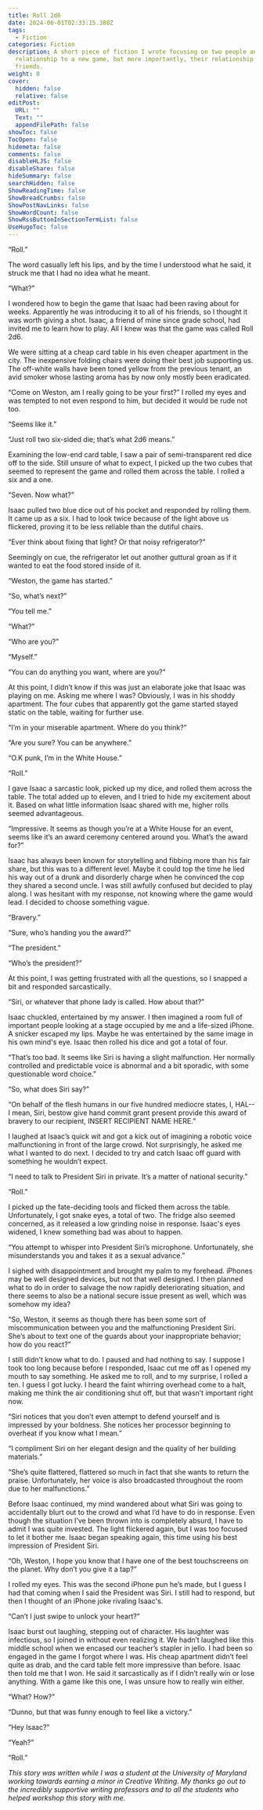 ```yaml
---
title: Roll 2d6
date: 2024-06-01T02:33:15.380Z
tags:
  - Fiction
categories: Fiction
description: A short piece of fiction I wrote focusing on two people and their
  relationship to a new game, but more importantly, their relationship as
  friends.
weight: 0
cover:
  hidden: false
  relative: false
editPost:
  URL: ""
  Text: ""
  appendFilePath: false
showToc: false
TocOpen: false
hidemeta: false
comments: false
disableHLJS: false
disableShare: false
hideSummary: false
searchHidden: false
ShowReadingTime: false
ShowBreadCrumbs: false
ShowPostNavLinks: false
ShowWordCount: false
ShowRssButtonInSectionTermList: false
UseHugoToc: false
---
```

“Roll.”

The word casually left his lips, and by the time I understood what he said, it struck me that I had no idea what he meant. 

“What?”

I wondered how to begin the game that Isaac had been raving about for weeks.  Apparently he was introducing it to all of his friends, so I thought it was worth giving a shot.  Isaac, a friend of mine since grade school, had invited me to learn how to play.  All I knew was that the game was called Roll 2d6.

We were sitting at a cheap card table in his even cheaper apartment in the city. The inexpensive folding chairs were doing their best job supporting us.  The off-white walls have been toned yellow from the previous tenant, an avid smoker whose lasting aroma has by now only mostly been eradicated. 

“Come on Weston, am I really going to be your first?”
I rolled my eyes and was tempted to not even respond to him, but decided it would be rude not too.

“Seems like it.”

“Just roll two six-sided die; that’s what 2d6 means.”

Examining the low-end card table, I saw a pair of semi-transparent red dice off to the side.  Still unsure of what to expect, I picked up the two cubes that seemed to represent the game and rolled them across the table.  I rolled a six and a one.

“Seven. Now what?”

Isaac pulled two blue dice out of his pocket and responded by rolling them.  It came up as a six.  I had to look twice because of the light above us flickered, proving it to be less reliable than the dutiful chairs. 

“Ever think about fixing that light? Or that noisy refrigerator?”

Seemingly on cue, the refrigerator let out another guttural groan as if it wanted to eat the food stored inside of it.

“Weston, the game has started.”

“So, what’s next?” 

“You tell me.”

“What?”

“Who are you?”

“Myself.”

“You can do anything you want, where are you?”

At this point, I didn’t know if this was just an elaborate joke that Isaac was playing on me.  Asking me where I was?  Obviously, I was in his shoddy apartment.  The four cubes that apparently got the game started stayed static on the table, waiting for further use.

“I’m in your miserable apartment. Where do you think?”

“Are you sure?  You can be anywhere.”

“O.K punk, I’m in the White House.”

“Roll.”

I gave Isaac a sarcastic look, picked up my dice, and rolled them across the table. The total added up to eleven, and I tried to hide my excitement about it. Based on what little information Isaac shared with me, higher rolls seemed advantageous.

“Impressive.  It seems as though you’re at a White House for an event, seems like it’s an award ceremony centered around you. What’s the award for?” 

Isaac has always been known for storytelling and fibbing more than his fair share, but this was to a different level.  Maybe it could top the time he lied his way out of a drunk and disorderly charge when he convinced the cop they shared a second uncle. I was still awfully confused but decided to play along.  I was hesitant with my response, not knowing where the game would lead.  I decided to choose something vague.

“Bravery.”

“Sure, who’s handing you the award?”

“The president.”

“Who’s the president?”

At this point, I was getting frustrated with all the questions, so I snapped a bit and responded sarcastically.

“Siri, or whatever that phone lady is called.  How about that?”

Isaac chuckled, entertained by my answer.  I then imagined a room full of important people looking at a stage occupied by me and a life-sized iPhone.  A snicker escaped my lips.  Maybe he was entertained by the same image in his own mind's eye.  Isaac then rolled his dice and got a total of four.

“That’s too bad.  It seems like Siri is having a slight malfunction.  Her normally controlled and predictable voice is abnormal and a bit sporadic, with some questionable word choice.”

“So, what does Siri say?”

“On behalf of the flesh humans in our five hundred mediocre states, I, HAL-- I mean, Siri, bestow give hand commit grant present provide this award of bravery to our recipient, INSERT RECIPIENT NAME HERE.”

I laughed at Isaac’s quick wit and got a kick out of imagining a robotic voice malfunctioning in front of the large crowd.  Not surprisingly, he asked me what I wanted to do next.  I decided to try and catch Isaac off guard with something he wouldn’t expect.

“I need to talk to President Siri in private. It’s a matter of national security.”

“Roll.”

I picked up the fate-deciding tools and flicked them across the table.  Unfortunately, I got snake eyes, a total of two.  The fridge also seemed concerned, as it released a low grinding noise in response. Isaac's eyes widened, I knew something bad was about to happen.

“You attempt to whisper into President Siri’s microphone. Unfortunately, she misunderstands you and takes it as a sexual advance.”

I sighed with disappointment and brought my palm to my forehead.  iPhones may be well designed devices, but not that well designed.  I then planned what to do in order to salvage the now rapidly deteriorating situation, and there seems to also be a national secure issue present as well, which was somehow my idea?

“So, Weston, it seems as though there has been some sort of miscommunication between you and the malfunctioning President Siri.  She’s about to text one of the guards about your inappropriate behavior; how do you react?”

I still didn’t know what to do.  I paused and had nothing to say.  I suppose I took too long because before I responded, Isaac cut me off as I opened my mouth to say something.  He asked me to roll, and to my surprise, I rolled a ten.  I guess I got lucky. I heard the faint whirring overhead come to a halt, making me think the air conditioning shut off, but that wasn’t important right now.

“Siri notices that you don’t even attempt to defend yourself and is impressed by your boldness.  She notices her processor beginning to overheat if you know what I mean.” 

“I compliment Siri on her elegant design and the quality of her building materials.”

“She’s quite flattered, flattered so much in fact that she wants to return the praise.  Unfortunately, her voice is also broadcasted throughout the room due to her malfunctions.”

Before Isaac continued, my mind wandered about what Siri was going to accidentally blurt out to the crowd and what I’d have to do in response.  Even though the situation I’ve been thrown into is completely absurd,  I have to admit I was quite invested.  The light flickered again, but I was too focused to let it bother me.  Isaac began speaking again, this time using his best impression of President Siri.

“Oh, Weston, I hope you know that I have one of the best touchscreens on the planet.  Why don’t you give it a tap?”

I rolled my eyes. This was the second iPhone pun he’s made, but I guess I had that coming when I said the President was Siri.  I still had to respond, but then I thought of an iPhone joke rivaling Isaac's.

“Can’t I just swipe to unlock your heart?”

Isaac burst out laughing, stepping out of character.  His laughter was infectious, so I joined in without even realizing it.  We hadn’t laughed like this middle school when we encased our teacher’s stapler in jello.  I had been so engaged in the game I forgot where I was.  His cheap apartment didn’t feel quite as drab, and the card table felt more impressive than before.  Isaac then told me that I won.  He said it sarcastically as if I didn’t really win or lose anything.  With a game like this one, I was unsure how to really win either.

“What? How?”

“Dunno, but that was funny enough to feel like a victory.”

“Hey Isaac?”

“Yeah?”

“Roll.”



*This story was written while I was a student at the University of Maryland working towards earning a minor in Creative Writing. My thanks go out to the incredibly supportive writing professors and to all the students who helped workshop this story with me.*

